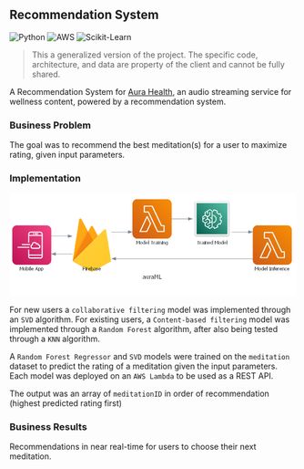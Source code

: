 ## Recommendation System

![Python](https://img.shields.io/badge/-Python-000000?style=flat&logo=Python)
![AWS](https://img.shields.io/badge/-AWS-000000?style=flat&logo=amazonaws)
![Scikit-Learn](https://img.shields.io/badge/-Scikit.Learn-000000?style=flat&logo=Scikit-Learn)

> This a generalized version of the project. The specific code, architecture, and data are property of the client and 
cannot be fully shared.

A Recommendation System for [Aura Health](https://www.aurahealth.io/), an audio streaming service for wellness content, 
powered by a recommendation system.

### Business Problem

The goal was to recommend the best meditation(s) for a user to maximize rating, given input parameters.

### Implementation

<img src="https://github.com/danvargg/danvargg/blob/main/docs/projects/auraML/auraml.png">

For new users a `collaborative filtering` model was implemented through an `SVD` algorithm. For existing users, a 
`Content-based filtering` model was implemented through a `Random Forest` algorithm, after also being tested through a 
`KNN` algorithm.

A `Random Forest Regressor` and `SVD` models were trained on the `meditation` dataset to predict the rating of a 
meditation given the  input parameters. Each model was deployed on an `AWS Lambda` to be used as a REST API.

The output was  an array of `meditationID` in order of recommendation (highest predicted rating first)

### Business Results

Recommendations in near real-time for users to choose their next meditation.
